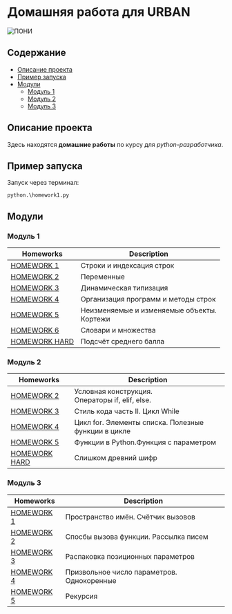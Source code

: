 # Домашняя работа для URBAN

![ПОНИ](https://pa1.aminoapps.com/7044/dfb2245ea060ea76fde4ee0ddea7d5aa464a2dacr1-320-256_00.gif)

## Содержание

* [Описание проекта](#title1)
* [Пример запуска](#title1_1)
* [Модули](#title2_1)
  * [Модуль 1](#title2)
  * [Модуль 2](#title3)
  * [Модуль 3](#title4)

## <a id="title1">Описание проекта</a>

Здесь находятся **домашние работы** по курсу для *python-разработчика*.

## <a id="title1_1">Пример запуска</a>

Запуск через терминал:

```shell
python.\homework1.py
```
## <a id="title2_1">Модули</a>

### <a id="title2">Модуль 1</a>

| Homeworks                        | Description                                     |
|----------------------------------|-------------------------------------------------|
| [HOMEWORK 1](homework1.py)       | Строки и индексация строк                       |
| [HOMEWORK 2](homework2.py)       | Переменные                                      |
| [HOMEWORK 3](homework3.py)       | Динамическая типизация                          |
| [HOMEWORK 4](homework4.py)       | Организация программ и методы строк             |
| [HOMEWORK 5](homework5.py)       | Неизменяемые и изменяемые объекты. <br/>Кортежи |
| [HOMEWORK 6](homework6.py)       | Словари и множества                             |
| [HOMEWORK HARD](module1hard..py) | Подсчёт среднего балла                          |

### <a id="title3">Модуль 2</a>

| Homeworks                         | Description                                          |
|-----------------------------------|------------------------------------------------------|
| [HOMEWORK 2](module_2_2.py)       | Условная конструкция. <br/>Операторы if, elif, else. |
| [HOMEWORK 3](module_2_3.py)       | Стиль кода часть II. Цикл While                      |
| [HOMEWORK 4](module_2_4.py)       | Цикл for. Элементы списка. Полезные функции в цикле  |
| [HOMEWORK 5](module_2_5.py)       | Функции в Python.Функция с параметром                |
| [HOMEWORK HARD](module_2_hard.py) | Слишком древний шифр                                 |

### <a id="title4">Модуль 3</a>

| Homeworks                   | Description                                |
|-----------------------------|--------------------------------------------|
| [HOMEWORK 1](module_3_1.py) | Пространство имён. Счётчик вызовов         |
| [HOMEWORK 2](module_3_2.py) | Спосбы вызова функции. Рассылка писем      |
| [HOMEWORK 3](module_3_3.py) | Распаковка позиционных параметров          |
| [HOMEWORK 4](module_3_4.py) | Призвольное число параметров. Однокоренные |
| [HOMEWORK 5](module_3_5.py) | Рекурсия                                   |




